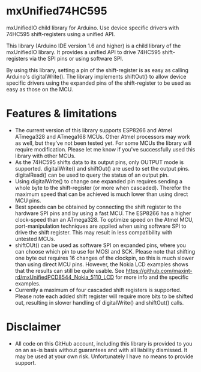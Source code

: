 # mxUnified74HC595
mxUnifiedIO child library for Arduino. Use device specific drivers with 74HC595 shift-registers using a unified API.

This library (Arduino IDE version 1.6 and higher) is a child library of the mxUnifiedIO library. It provides a unified
API to drive 74HC595 shift-registers via the SPI pins or using software SPI. 

By using this library, setting a pin of the shift-register is as easy as calling Arduino's digitalWrite().
The library implements shiftOut() to allow device specific drivers using the expanded pins of the shift-register
to be used as easy as those on the MCU.

# Features & limitations
- The current version of this library supports ESP8266 and Atmel ATmega328 and ATmega168 MCUs. Other Atmel processors may work as well, but they've not been tested yet. For some MCUs the library will require modification. Please let me know if you've successfully used this library with other MCUs.
- As the 74HC595 shifts data to its output pins, only OUTPUT mode is supported. digitalWrite() and shiftOut() are used to set the output pins. digitalRead() can be used to query the status of an output pin.
- Using digitalWrite() to change one expanded pin requires sending a whole byte to the shift-register (or more when cascaded). Therefor the maximum speed that can be achieved is much lower than using direct MCU pins.
- Best speeds can be obtained by connecting the shift register to the hardware SPI pins and by using a fast MCU. The ESP8266 has a higher clock-speed than an ATmega328. To optimize speed on the Atmel MCU, port-manipulation techniques are applied when using software SPI to drive the shift register. This may result in less compatibility with untested MCUs.
- shiftOUt() can be used as software SPI on expanded pins, where you can choose which pin to use for MOSI and SCK. Please note that shifting one byte out requires 16 changes of the clockpin, so this is much slower than using direct MCU pins. However, the Nokia LCD examples shows that the results can still be quite usable. See https://github.com/maxint-rd/mxUnifiedPCD8544_Nokia_5110_LCD for more info and the specific examples.
- Currently a maximum of four cascaded shift registers is supported. Please note each added shift register will require more bits to be shifted out, resulting in slower handling of digitalWrite() and shiftOut() calls.

# Disclaimer
- All code on this GitHub account, including this library is provided to you on an as-is basis without guarantees and with all liability dismissed. It may be used at your own risk. Unfortunately I have no means to provide support.
